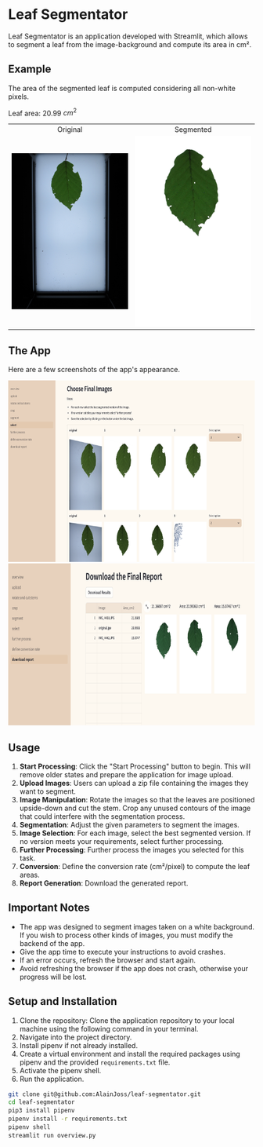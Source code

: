# Leaf Segmentator

Leaf Segmentator is an application developed with Streamlit, which allows to segment a leaf from the image-background and compute its area in cm².

## Example

The area of the segmented leaf is computed considering all non-white pixels.

Leaf area: 20.99 $cm^2$

<table style="width: 100%; text-align: center;">
  <tr>
    <td style="width: 50%;">Original</td>
    <td style="width: 50%;">Segmented</td>
  </tr>
  <tr>
    <td><img src="/examples/original.jpeg" alt="First Image" width="300"/></td>
    <td><img src="/examples/segmented.jpeg" alt="Second Image" width="250"/></td>
  </tr>
</table>

## The App
Here are a few screenshots of the app's appearance.

<!-- Image 1 resized by height -->
<img src="examples/screenshots/select.png" alt="Select Screen" height="370">

<!-- Image 2 resized by height -->
<img src="examples/screenshots/report.png" alt="Download Report Screen" height="330">

## Usage

1. **Start Processing**: Click the "Start Processing" button to begin. This will remove older states and prepare the application for image upload.
2. **Upload Images**: Users can upload a zip file containing the images they want to segment.
3. **Image Manipulation**: Rotate the images so that the leaves are positioned upside-down and cut the stem. Crop any unused contours of the image that could interfere with the segmentation process.
4. **Segmentation**: Adjust the given parameters to segment the images.
5. **Image Selection**: For each image, select the best segmented version. If no version meets your requirements, select further processing.
6. **Further Processing**: Further process the images you selected for this task.
7. **Conversion**: Define the conversion rate (cm²/pixel) to compute the leaf areas.
8. **Report Generation**: Download the generated report.

## Important Notes

- The app was designed to segment images taken on a white background. If you wish to process other kinds of images, you must modify the backend of the app.
- Give the app time to execute your instructions to avoid crashes.
- If an error occurs, refresh the browser and start again.
- Avoid refreshing the browser if the app does not crash, otherwise your progress will be lost.

## Setup and Installation

1. Clone the repository: Clone the application repository to your local machine using the following command in your terminal.
2. Navigate into the project directory.
3. Install pipenv if not already installed.
4. Create a virtual environment and install the required packages using pipenv and the provided `requirements.txt` file.
5. Activate the pipenv shell.
6. Run the application.

```bash
git clone git@github.com:AlainJoss/leaf-segmentator.git
cd leaf-segmentator
pip3 install pipenv
pipenv install -r requirements.txt
pipenv shell
streamlit run overview.py
```

